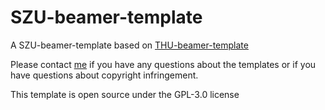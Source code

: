 # SZU-beamer-template
A SZU-beamer-template based on [THU-beamer-template](https://github.com/FangWHao/THU-beamer-template)

Please contact [me](jidon0112@gmail.com) if you have any questions about the templates or if you have questions about copyright infringement.

This template is open source under the GPL-3.0 license

